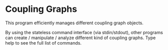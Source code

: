 # Coupling Graphs

This program efficiently manages different coupling graph objects.

By using the stateless command interface (via stdin/stdout), other programs can create / manipulate / analyze different kind of coupling graphs. Type help to see the full list of commands.
